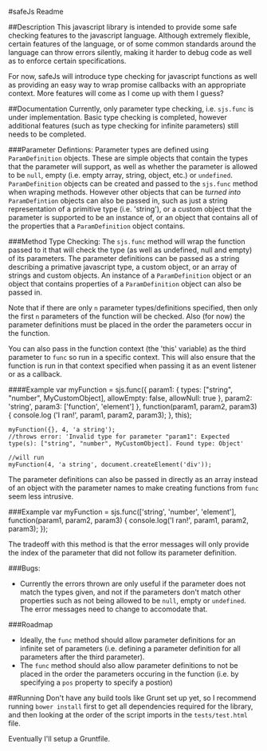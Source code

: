 #safeJs Readme

##Description
This javascript library is intended to provide some safe checking features to the javascript language. Although extremely flexible, certain features of the language, or of some common standards around the language can throw errors silently, making it harder to debug code as well as to enforce certain specifications.

For now, safeJs will introduce type checking for javascript functions as well as providing an easy way to wrap promise callbacks with an appropriate context. More features will come as I come up with them I guess?

##Documentation
Currently, only parameter type checking, i.e. `sjs.func` is under implementation. Basic type checking is completed, however additional features (such as type checking for infinite parameters) still needs to be completed.

###Parameter Defintions:
Parameter types are defined using `ParamDefinition` objects. These are simple objects that contain the types that the parameter will support, as well as whether the parameter is allowed to be `null`, empty (i.e. empty array, string, object, etc.) or `undefined`. `ParamDefinition` objects can be created and passed to the `sjs.func` method when wraping methods. However other objects that can be *turned into* `ParamDefintion` objects can also be passed in, such as just a string representation of a primitive type (i.e. 'string'), or a custom object that the parameter is supported to be an instance of, or an object that contains all of the properties that a `ParamDefinition` object contains.

###Method Type Checking:
The `sjs.func` method will wrap the function passed to it that will check the type (as well as undefined, null and empty) of its parameters.
The parameter definitions can be passed as a string describing a primative javascript type, a custom object, or an array of strings and custom objects.
An instance of a `ParamDefinition` object or an object that contains properties of a `ParamDefinition` object can also be passed in.

Note that if there are only `n` parameter types/definitions specified, then only the first `n` parameters of the function will be checked. Also (for now) the parameter definitions must be placed in the order the parameters occur in the function.

You can also pass in the function context (the 'this' variable) as the third parameter to `func` so run in a specific context. This will also ensure that the function is run in that context specified when passing it as an event listener or as a callback.

####Example
	var myFunction = sjs.func({
		param1: {
			types: ["string", "number", MyCustomObject],
			allowEmpty: false,
			allowNull: true
		},
		param2: 'string',
		param3: ['function', 'element']
	}, function(param1, param2, param3) {
		console.log ('I ran!', param1, param2, param3);
	}, this);

	myFunction({}, 4, 'a string');
	//throws error: 'Invalid type for parameter "param1": Expected type(s): ["string", "number", MyCustomObject]. Found type: Object'

	//will run
	myFunction(4, 'a string', document.createElement('div'));

The parameter definitions can also be passed in directly as an array instead of an object with the parameter names to make creating functions from `func` seem less intrusive.

###Example
	var myFunction = sjs.func(['string', 'number', 'element'], function(param1, param2, param3) {
		console.log('I ran!', param1, param2, param3);
	});

The tradeoff with this method is that the error messages will only provide the index of the parameter that did not follow its parameter definition.

###Bugs:
* Currently the errors thrown are only useful if the parameter does not match the types given, and not if the parameters don't match other properties such as not being allowed to be `null`, empty or `undefined`. The error messages need to change to accomodate that.

###Roadmap
* Ideally, the `func` method should allow parameter definitions for an infinite set of parameters (i.e. defining a parameter definition for all parameters after the third parameter).
* The `func` method should also allow parameter definitions to not be placed in the order the parameters occuring in the function (i.e. by specifying a `pos` property to specify a postion)

##Running
Don't have any build tools like Grunt set up yet, so I recommend running `bower install` first to get all dependencies required for the library, and then looking at the order of the script imports in the `tests/test.html` file.

Eventually I'll setup a Gruntfile.	
